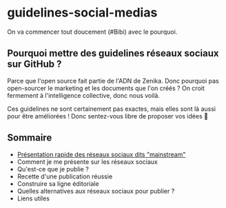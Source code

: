 # guidelines-social-medias
On va commencer tout doucement (#Bibi) avec le pourquoi.

## Pourquoi mettre des guidelines réseaux sociaux sur GitHub ?
Parce que l'open source fait partie de l'ADN de Zenika. Donc pourquoi pas open-sourcer le marketing et les documents que l'on créés ? On croit fermement à l'intelligence collective, donc nous voilà. 

Ces guidelines ne sont certainement pas exactes, mais elles sont là aussi pour être améliorées ! Donc sentez-vous libre de proposer vos idées 🤩

## Sommaire

* [Présentation rapide des réseaux sociaux dits "mainstream"](https://github.com/zenika-open-source/guidelines-social-medias/blob/main/Presentation-rapide-reseaux-mainstream/Presentation-rapide-reseaux-mainstream.md)
* Comment je me présente sur les réseaux sociaux
* Qu'est-ce que je publie ?
* Recette d'une publication réussie
* Construire sa ligne éditoriale
* Quelles alternatives aux réseaux sociaux pour publier ?
* Liens utiles
